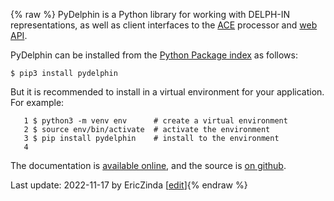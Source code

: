 {% raw %}
PyDelphin is a Python library for working with DELPH-IN representations,
as well as client interfaces to the [ACE](https://delph-in.github.io/docs/tools/AceTop) processor and [web
API](https://delph-in.github.io/docs/erg/ErgApi).

PyDelphin can be installed from the [Python Package
index](https://pypi.org/project/PyDelphin/) as follows:

    $ pip3 install pydelphin

But it is recommended to install in a virtual environment for your
application. For example:

```
   1 $ python3 -m venv env      # create a virtual environment
   2 $ source env/bin/activate  # activate the environment
   3 $ pip install pydelphin    # install to the environment
   4 
```
The documentation is [available online](https://pydelphin.readthedocs.io/en/latest/), and the source is [on github](/pydelphin).

Last update: 2022-11-17 by EricZinda [[edit](https://github.com/delph-in/docs/wiki/PyDelphinTop/_edit)]{% endraw %}
